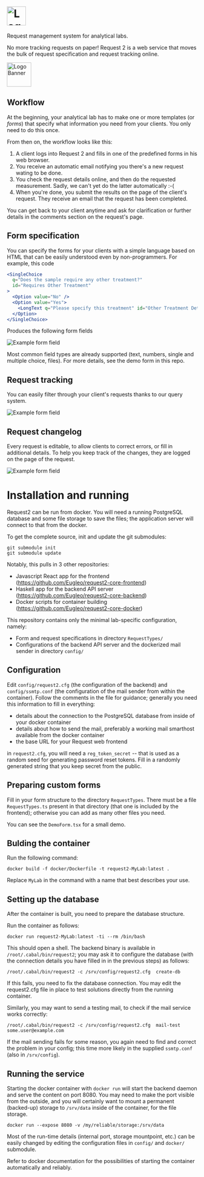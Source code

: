 # <img src="images/logo_banner.svg" alt="Logo Banner" height="50px">

Request management system for analytical labs.

No more tracking requests on paper! Request 2 is a web service that moves the bulk of request specification and request tracking online.

<img src="images/banner.svg" alt="Logo Banner" height="64px">

## Workflow

At the beginning, your analytical lab has to make one or more templates (or _forms_) that specify what information you need from your clients. You only need to do this once.

From then on, the workflow looks like this:

1. A client logs into Request 2 and fills in one of the predefined forms in his web browser.
2. You receive an automatic email notifying you there's a new request wating to be done.
3. You check the request details online, and then do the requested measurement. Sadly, we can't yet do the latter automatically :-(
4. When you're done, you submit the results on the page of the client's request. They receive an email that the request has been completed.

You can get back to your client anytime and ask for clarification or further details in the comments section on the request's page.

## Form specification

You can specify the forms for your clients with a simple language based on HTML that can be easily understood even by non-programmers. For example, this code

```jsx
<SingleChoice
  q="Does the sample require any other treatment?"
  id="Requires Other Treatment"
>
  <Option value="No" />
  <Option value="Yes">
    <LongText q="Please specify this treatment" id="Other Treatment Details" />
  </Option>
</SingleChoice>
```

Produces the following form fields

![Example form field](images/form_example.png)

Most common field types are already supported (text, numbers, single and multiple choice, files). For more details, see the demo form in this repo.


## Request tracking

You can easily filter through your client's requests thanks to our query system.

![Example form field](images/requests.png)

## Request changelog

Every request is editable, to allow clients to correct errors, or fill in additional details. To help you keep track of the changes, they are logged on the page of the request.

![Example form field](images/changelog.png)

# Installation and running

Request2 can be run from docker. You will need a running PostgreSQL database
and some file storage to save the files; the application server will connect to
that from the docker.

To get the complete source, init and update the git submodules:

```
git submodule init
git submodule update
```

Notably, this pulls in 3 other repositories:

- Javascript React app for the frontend (https://github.com/Eugleo/request2-core-frontend)
- Haskell app for the backend API server (https://github.com/Eugleo/request2-core-backend)
- Docker scripts for container building (https://github.com/Eugleo/request2-core-docker)

This repository contains only the minimal lab-specific configuration, namely:

- Form and request specifications in directory `RequestTypes/`
- Configurations of the backend API server and the dockerized mail sender in directory `config/`

## Configuration

Edit `config/request2.cfg` (the configuration of the backend) and
`config/ssmtp.conf` (the configuration of the mail sender from within the
container). Follow the comments in the file for guidance; generally you need this information to fill in everything:

- details about the connection to the PostgreSQL database from inside of your docker container
- details about how to send the mail, preferably a working mail smarthost available from the docker container
- the base URL for your Request web frontend

in `request2.cfg`, you will need a `reg_token_secret` -- that is used as a
random seed for generating password reset tokens. Fill in a randomly generated
string that you keep secret from the public.

## Preparing custom forms

Fill in your form structure to the directory `RequestTypes`. There must be a file `RequestTypes.ts` present in that directory (that one is included by the frontend); otherwise you can add as many other files you need.

You can see the `DemoForm.tsx` for a small demo.

## Bulding the container

Run the following command:

```
docker build -f docker/Dockerfile -t request2-MyLab:latest .
```

Replace `MyLab` in the command with a name that best describes your use.

## Setting up the database

After the container is built, you need to prepare the database structure.

Run the container as follows:

```
docker run request2-MyLab:latest -ti --rm /bin/bash
```

This should open a shell. The backend binary is available in `/root/.cabal/bin/request2`; you may ask it to configure the database (with the connection details you have filled in in the previous steps) as follows:

```
/root/.cabal/bin/request2 -c /srv/config/request2.cfg  create-db
```

If this fails, you need to fix the database connection. You may edit the request2.cfg file in place to test solutions directly from the running container.

Similarly, you may want to send a testing mail, to check if the mail service works correctly:

```
/root/.cabal/bin/request2 -c /srv/config/request2.cfg  mail-test some.user@example.com
```

If the mail sending fails for some reason, you again need to find and correct the problem in your config; this time more likely in the supplied `ssmtp.conf` (also in `/srv/config`).

## Running the service

Starting the docker container with `docker run` will start the backend daemon and serve the content on port 8080. You may need to make the port visible from the outside, and you will certainly want to mount a permanent (backed-up) storage to `/srv/data` inside of the container, for the file storage.

```
docker run --expose 8080 -v /my/reliable/storage:/srv/data
```

Most of the run-time details (internal port, storage mountpoint, etc.) can be easily changed by editing the configuration files in `config/` and `docker/` submodule.

Refer to docker documentation for the possibilities of starting the container automatically and reliably.
